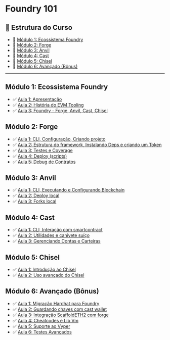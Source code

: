 # Foundry 101

## 📌 Estrutura do Curso  

- 🔹 [Módulo 1: Ecossistema Foundry](https://github.com/nrxschool/foundry-101/tree/main/pt/mod1)  
- 🔹 [Módulo 2: Forge](https://github.com/nrxschool/foundry-101/tree/main/pt/mod2)  
- 🔹 [Módulo 3: Anvil](https://github.com/nrxschool/foundry-101/tree/main/pt/mod3)  
- 🔹 [Módulo 4: Cast](https://github.com/nrxschool/foundry-101/tree/main/pt/mod4)  
- 🔹 [Módulo 5: Chisel](https://github.com/nrxschool/foundry-101/tree/main/pt/mod5)  
- 🔹 [Módulo 6: Avançado (Bônus)](https://github.com/nrxschool/foundry-101/tree/main/pt/mod6)  

---

## **Módulo 1: Ecossistema Foundry**  
- ✅ [Aula 1: Apresentação](https://github.com/nrxschool/foundry-101/blob/main/pt/mod1/aula1/roteiro.md)  
- ✅ [Aula 2: História do EVM Tooling](https://github.com/nrxschool/foundry-101/blob/main/pt/mod1/aula2/roteiro.md)  
- ✅ [Aula 3: Foundry - Forge, Anvil, Cast, Chisel](https://github.com/nrxschool/foundry-101/blob/main/pt/mod1/aula3/roteiro.md)  

## **Módulo 2: Forge**  
- ✅ [Aula 1: CLI, Configuração, Criando projeto](https://github.com/nrxschool/foundry-101/blob/main/pt/mod2/aula1/roteiro.md)  
- ✅ [Aula 2: Estrutura do framework, Instalando Deps e criando um Token](https://github.com/nrxschool/foundry-101/blob/main/pt/mod2/aula2/roteiro.md)  
- ✅ [Aula 3: Testes e Coverage](https://github.com/nrxschool/foundry-101/blob/main/pt/mod2/aula3/roteiro.md)  
- ✅ [Aula 4: Deploy (scripts)](https://github.com/nrxschool/foundry-101/blob/main/pt/mod2/aula4/roteiro.md)  
- ✅ [Aula 5: Debug de Contratos](https://github.com/nrxschool/foundry-101/blob/main/pt/mod2/aula5/roteiro.md)  

## **Módulo 3: Anvil**  
- ✅ [Aula 1: CLI, Executando e Configurando Blockchain](https://github.com/nrxschool/foundry-101/blob/main/pt/mod3/aula1/roteiro.md)  
- ✅ [Aula 2: Deploy local](https://github.com/nrxschool/foundry-101/blob/main/pt/mod3/aula2/roteiro.md)  
- ✅ [Aula 3: Forks local](https://github.com/nrxschool/foundry-101/blob/main/pt/mod3/aula3/roteiro.md)  

## **Módulo 4: Cast**  
- ✅ [Aula 1: CLI, Interação com smartcontract](https://github.com/nrxschool/foundry-101/blob/main/pt/mod4/aula1/roteiro.md)  
- ✅ [Aula 2: Utilidades e canivete suíço](https://github.com/nrxschool/foundry-101/blob/main/pt/mod4/aula2/roteiro.md)  
- ✅ [Aula 3: Gerenciando Contas e Carteiras](https://github.com/nrxschool/foundry-101/blob/main/pt/mod4/aula3/roteiro.md)  

## **Módulo 5: Chisel**  
- ✅ [Aula 1: Introdução ao Chisel](https://github.com/nrxschool/foundry-101/blob/main/pt/mod5/aula1/roteiro.md)  
- ✅ [Aula 2: Uso avançado do Chisel](https://github.com/nrxschool/foundry-101/blob/main/pt/mod5/aula2/roteiro.md)  

## **Módulo 6: Avançado (Bônus)**  
- ✅ [Aula 1: Migração Hardhat para Foundry](https://github.com/nrxschool/foundry-101/blob/main/pt/mod6/aula1/roteiro.md)  
- ✅ [Aula 2: Guardando chaves com cast wallet](https://github.com/nrxschool/foundry-101/blob/main/pt/mod6/aula2/roteiro.md)  
- ✅ [Aula 3: Integração ScaffoldETH2 com forge](https://github.com/nrxschool/foundry-101/blob/main/pt/mod6/aula3/roteiro.md)  
- ✅ [Aula 4: Cheatcodes e Lib Vm](https://github.com/nrxschool/foundry-101/blob/main/pt/mod6/aula4/roteiro.md)  
- ✅ [Aula 5: Suporte ao Vyper](https://github.com/nrxschool/foundry-101/blob/main/pt/mod6/aula5/roteiro.md)  
- ✅ [Aula 6: Testes Avançados](https://github.com/nrxschool/foundry-101/blob/main/pt/mod6/aula6/roteiro.md)  
